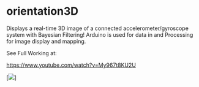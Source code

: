 # orientation3D
Displays a real-time 3D image of a connected accelerometer/gyroscope system with Bayesian Filtering!
Arduino is used for data in and Processing for image display and mapping.

See Full Working at:

https://www.youtube.com/watch?v=My967t8KU2U

[![](https://img.youtube.com/vi/My967t8KU2U/0.jpg)]
